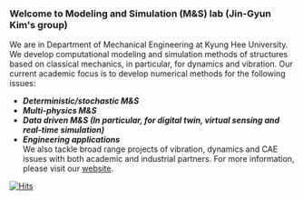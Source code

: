 ### Welcome to Modeling and Simulation (M&S) lab (Jin-Gyun Kim's group)  

We are in Department of Mechanical Engineering at Kyung Hee University. We develop computational modeling and simulation  methods of structures based on classical mechanics, in particular, for dynamics and vibration.
Our current academic focus is to develop numerical methods for the following issues:  
* ***Deterministic/stochastic M&S***  
* ***Multi-physics M&S***  
* ***Data driven M&S (In particular, for digital twin, virtual sensing and real-time simulation)***  
* ***Engineering applications***  
We also tackle broad range projects of vibration, dynamics and CAE issues with both academic and industrial partners. For more information, please visit our [website](https://sites.google.com/site/modelingnsimulation).

[![Hits](https://hits.seeyoufarm.com/api/count/incr/badge.svg?url=https%3A%2F%2Fgithub.com%2FKHU-MASLAB&count_bg=%2379C83D&title_bg=%23555555&icon=&icon_color=%23E7E7E7&title=Visits&edge_flat=false)](https://hits.seeyoufarm.com)
